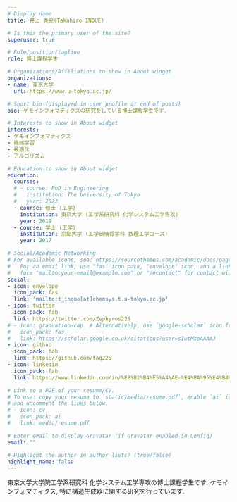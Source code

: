 ```yaml
---
# Display name
title: 井上 貴央(Takahiro INOUE)

# Is this the primary user of the site?
superuser: true

# Role/position/tagline
role: 博士課程学生

# Organizations/Affiliations to show in About widget
organizations:
- name: 東京大学
  url: https://www.u-tokyo.ac.jp/

# Short bio (displayed in user profile at end of posts)
bio: ケモインフォマティクスの研究をしている博士課程学生です.

# Interests to show in About widget
interests:
- ケモインフォマティクス
- 機械学習
- 最適化
- アルゴリズム

# Education to show in About widget
education:
  courses:
  # - course: PhD in Engineering
  #   institution: The University of Tokyo
  #   year: 2022
  - course: 修士 (工学)
    institution: 東京大学 (工学系研究科 化学システム工学専攻)
    year: 2019
  - course: 学士 (工学)
    institution: 京都大学 (工学部情報学科 数理工学コース)
    year: 2017

# Social/Academic Networking
# For available icons, see: https://sourcethemes.com/academic/docs/page-builder/#icons
#   For an email link, use "fas" icon pack, "envelope" icon, and a link in the
#   form "mailto:your-email@example.com" or "/#contact" for contact widget.
social:
- icon: envelope
  icon_pack: fas
  link: 'mailto:t_inoue[at]chemsys.t.u-tokyo.ac.jp'
- icon: twitter
  icon_pack: fab
  link: https://twitter.com/Zephyros225
# - icon: graduation-cap  # Alternatively, use `google-scholar` icon from `ai` icon pack
#   icon_pack: fas
#   link: https://scholar.google.co.uk/citations?user=sIwtMXoAAAAJ
- icon: github
  icon_pack: fab
  link: https://github.com/taq225
- icon: linkedin
  icon_pack: fab
  link: https://www.linkedin.com/in/%E8%B2%B4%E5%A4%AE-%E4%BA%95%E4%B8%8A-1a0474147/

# Link to a PDF of your resume/CV.
# To use: copy your resume to `static/media/resume.pdf`, enable `ai` icons in `params.toml`, 
# and uncomment the lines below.
# - icon: cv
#   icon_pack: ai
#   link: media/resume.pdf

# Enter email to display Gravatar (if Gravatar enabled in Config)
email: ""

# Highlight the author in author lists? (true/false)
highlight_name: false
---
```


東京大学大学院工学系研究科 化学システム工学専攻の博士課程学生です.
ケモインフォマティクス, 特に構造生成器に関する研究を行っています.
